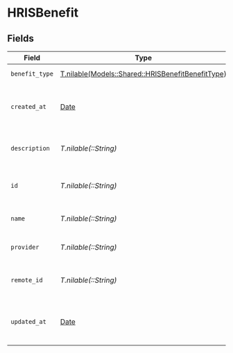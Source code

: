 # HRISBenefit


## Fields

| Field                                                                                              | Type                                                                                               | Required                                                                                           | Description                                                                                        | Example                                                                                            |
| -------------------------------------------------------------------------------------------------- | -------------------------------------------------------------------------------------------------- | -------------------------------------------------------------------------------------------------- | -------------------------------------------------------------------------------------------------- | -------------------------------------------------------------------------------------------------- |
| `benefit_type`                                                                                     | [T.nilable(Models::Shared::HRISBenefitBenefitType)](../../models/shared/hrisbenefitbenefittype.md) | :heavy_minus_sign:                                                                                 | The type of the benefit                                                                            |                                                                                                    |
| `created_at`                                                                                       | [Date](https://ruby-doc.org/stdlib-2.6.1/libdoc/date/rdoc/Date.html)                               | :heavy_minus_sign:                                                                                 | The date and time the benefit was created                                                          | 2021-01-01T00:00:00Z                                                                               |
| `description`                                                                                      | *T.nilable(::String)*                                                                              | :heavy_minus_sign:                                                                                 | The description of the benefit                                                                     | Health insurance for employees                                                                     |
| `id`                                                                                               | *T.nilable(::String)*                                                                              | :heavy_minus_sign:                                                                                 | Unique identifier                                                                                  | 8187e5da-dc77-475e-9949-af0f1fa4e4e3                                                               |
| `name`                                                                                             | *T.nilable(::String)*                                                                              | :heavy_minus_sign:                                                                                 | The name of the benefit                                                                            | Health Insurance                                                                                   |
| `provider`                                                                                         | *T.nilable(::String)*                                                                              | :heavy_minus_sign:                                                                                 | The provider of the benefit                                                                        | Aetna                                                                                              |
| `remote_id`                                                                                        | *T.nilable(::String)*                                                                              | :heavy_minus_sign:                                                                                 | Provider's unique identifier                                                                       | 8187e5da-dc77-475e-9949-af0f1fa4e4e3                                                               |
| `updated_at`                                                                                       | [Date](https://ruby-doc.org/stdlib-2.6.1/libdoc/date/rdoc/Date.html)                               | :heavy_minus_sign:                                                                                 | The date and time the benefit was last updated                                                     | 2021-01-01T00:00:00Z                                                                               |